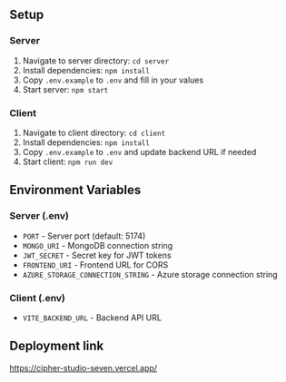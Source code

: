 
## Setup
### Server
1. Navigate to server directory: `cd server`
2. Install dependencies: `npm install`
3. Copy `.env.example` to `.env` and fill in your values
4. Start server: `npm start`

### Client
1. Navigate to client directory: `cd client`
2. Install dependencies: `npm install`
3. Copy `.env.example` to `.env` and update backend URL if needed
4. Start client: `npm run dev`

## Environment Variables
### Server (.env)
- `PORT` - Server port (default: 5174)
- `MONGO_URI` - MongoDB connection string
- `JWT_SECRET` - Secret key for JWT tokens
- `FRONTEND_URI` - Frontend URL for CORS
- `AZURE_STORAGE_CONNECTION_STRING` - Azure storage connection string

### Client (.env)
- `VITE_BACKEND_URL` - Backend API URL

## Deployment link
https://cipher-studio-seven.vercel.app/
